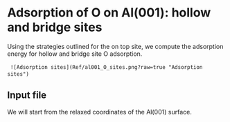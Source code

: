 # Adsorption of O on Al(001): hollow and bridge sites

Using the strategies outlined for the on top site, we compute the adsorption energy for hollow and bridge site O adsorption.

     ![Adsorption sites](Ref/al001_O_sites.png?raw=true "Adsorption sites")

## Input file

We will start from the relaxed coordinates of the Al(001) surface.

